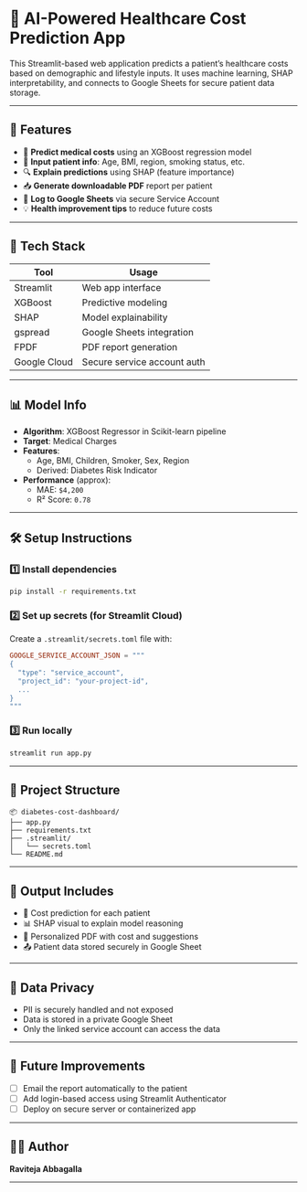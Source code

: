 # 💊 AI-Powered Healthcare Cost Prediction App

This Streamlit-based web application predicts a patient’s healthcare costs based on demographic and lifestyle inputs. It uses machine learning, SHAP interpretability, and connects to Google Sheets for secure patient data storage.

---

## 🚀 Features

- 🧠 **Predict medical costs** using an XGBoost regression model
- 📝 **Input patient info**: Age, BMI, region, smoking status, etc.
- 🔍 **Explain predictions** using SHAP (feature importance)
- 📥 **Generate downloadable PDF** report per patient
- 🔐 **Log to Google Sheets** via secure Service Account
- 💡 **Health improvement tips** to reduce future costs

---

## 🧾 Tech Stack

| Tool           | Usage                                 |
|----------------|----------------------------------------|
| Streamlit      | Web app interface                     |
| XGBoost        | Predictive modeling                   |
| SHAP           | Model explainability                  |
| gspread        | Google Sheets integration             |
| FPDF           | PDF report generation                 |
| Google Cloud   | Secure service account auth           |

---

## 📊 Model Info

- **Algorithm**: XGBoost Regressor in Scikit-learn pipeline
- **Target**: Medical Charges
- **Features**:
  - Age, BMI, Children, Smoker, Sex, Region
  - Derived: Diabetes Risk Indicator
- **Performance** (approx):
  - MAE: `$4,200`
  - R² Score: `0.78`

---

## 🛠 Setup Instructions

### 1️⃣ Install dependencies

```bash
pip install -r requirements.txt
```

### 2️⃣ Set up secrets (for Streamlit Cloud)

Create a `.streamlit/secrets.toml` file with:

```toml
GOOGLE_SERVICE_ACCOUNT_JSON = """
{
  "type": "service_account",
  "project_id": "your-project-id",
  ...
}
"""
```

### 3️⃣ Run locally

```bash
streamlit run app.py
```

---

## 📁 Project Structure

```
📦 diabetes-cost-dashboard/
├── app.py
├── requirements.txt
├── .streamlit/
│   └── secrets.toml
└── README.md
```

---

## 🧾 Output Includes

- 🧮 Cost prediction for each patient
- 📊 SHAP visual to explain model reasoning
- 📄 Personalized PDF with cost and suggestions
- 📤 Patient data stored securely in Google Sheet

---

## 🔐 Data Privacy

- PII is securely handled and not exposed
- Data is stored in a private Google Sheet
- Only the linked service account can access the data

---

## 📌 Future Improvements

- [ ] Email the report automatically to the patient
- [ ] Add login-based access using Streamlit Authenticator
- [ ] Deploy on secure server or containerized app

---

## 👨‍⚕️ Author

**Raviteja Abbagalla** 

---

